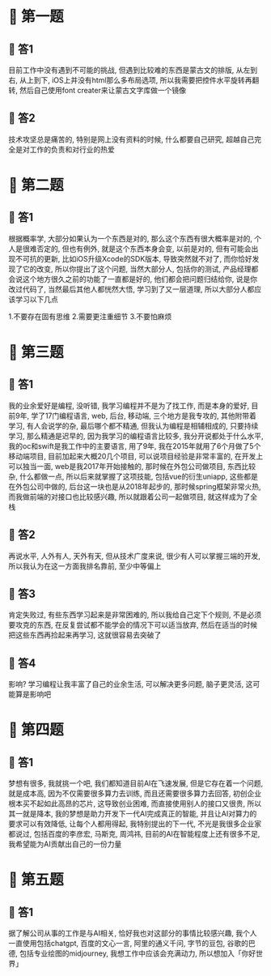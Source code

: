 # 🍎 第一题

## 🌲 答1

目前工作中没有遇到不可能的挑战, 但遇到比较难的东西是蒙古文的排版, 从左到右, 从上到下, iOS上并没有html那么多布局选项, 所以我需要把控件水平旋转再翻转, 然后自己使用font creater来让蒙古文字库做一个镜像

## 🌲 答2

技术攻坚总是痛苦的, 特别是网上没有资料的时候, 什么都要自己研究, 超越自己完全是对工作的负责和对行业的热爱

# 🍎 第二题

## 🌲 答1

根据概率学, 大部分如果认为一个东西是对的, 那么这个东西有很大概率是对的, 个人是很难否定的, 但也有例外, 就是这个东西本身会变, 以前是对的, 但有可能会出现不可抗的更新, 比如iOS升级Xcode的SDK版本, 导致突然就不对了, 而你恰好发现了它的改变, 所以你提出了这个问题, 当然大部分人, 包括你的测试, 产品经理都会说这个地方很久之前的功能了一直都是好的, 他们都会把问题归结给你, 说是你改过代码了, 当然最后其他人都恍然大悟, 学习到了又一层道理, 所以大部分人都应该学习以下几点 

1.不要存在固有思维 
2.需要更注重细节
3.不要怕麻烦

# 🍎 第三题

## 🌲 答1

我的业余爱好是编程, 没听错, 我学习编程并不是为了找工作, 而是本身的爱好, 目前9年, 学了17门编程语言, web, 后台, 移动端, 三个地方是我专攻的, 其他附带着学习, 有人会说学的杂, 最后哪个都不精通, 但我认为编程是相辅相成的, 只要持续学习, 那么精通是迟早的, 因为我学习的编程语言比较多, 我分开说都处于什么水平, 我的oc和swift是我工作中的主要语言, 用了9年, 我在2015年就用了6个月做了5个移动端项目, 目前加起来大概20几个项目, 可以说项目经验是非常丰富的, 在开发上可以独当一面, web是我2017年开始接触的, 那时候在外包公司做项目, 东西比较杂, 什么都做一点, 所以后来就掌握了这项技能, 包括vue的衍生uniapp, 这些都是在外包公司中做的, 后台这一块也是从2018年起步的, 那时候spring框架非常火热, 而我做前端的对接口也比较感兴趣, 所以就跟着公司一起做项目, 就这样成为了全栈

## 🌲 答2

再说水平, 人外有人, 天外有天, 但从技术广度来说, 很少有人可以掌握三端的开发, 所以我认为在这一方面我排名靠前, 至少中等偏上

## 🌲 答3

肯定失败过, 有些东西学习起来是非常困难的, 所以我给自己定下个规则, 不是必须要攻克的东西, 在反复尝试都不能学会的情况下可以适当放弃, 然后在适当的时候把这些东西再捡起来再学习, 这就很容易去突破了

## 🌲 答4

影响? 学习编程让我丰富了自己的业余生活, 可以解决更多问题, 脑子更灵活, 这可能算是影响吧

# 🍎 第四题

## 🌲 答1

 梦想有很多, 我就挑一个吧, 我们都知道目前AI在飞速发展, 但是它存在着一个问题, 就是成本高, 因为不仅需要很多算力去训练, 而且还需要很多算力去回答, 初创企业根本买不起如此高昂的芯片, 这导致创业困难, 而直接使用别人的接口又很贵, 所以其一就是降本, 我的梦想是助力开发下一代AI完成真正的智能, 并且让AI对算力的要求可以有效降低, 让每个人都用得起, 我特别提出的下一代, 不光是我很多企业家都说过, 包括百度的李彦宏, 马斯克, 周鸿祎, 目前的AI在智能程度上还有很多不足, 我希望能为AI贡献出自己的一份力量

# 🍎 第五题

## 🌲 答1

据了解公司从事的工作是与AI相关, 恰好我也对这部分的事情比较感兴趣, 我个人一直使用包括chatgpt, 百度的文心一言, 阿里的通义千问, 字节的豆包, 谷歌的巴德, 包括专业绘图的midjourney, 我想工作中应该会充满动力, 所以想加入「你好世界」